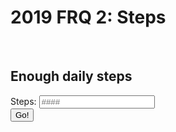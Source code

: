 # 2019 FRQ 2: Steps


<script>

    
function dailySteps(){
    var total_steps = document.getElementById("total_steps").value;

    var str_url_dailySteps = "https://csa.rebeccaaa.tk/api/step/dailySteps/" + total_steps;
    console.log(str_url_dailySteps)

    // prepare fetch GET options
        const options = {
         method: 'GET', // *GET, POST, PUT, DELETE, etc.
         // mode: 'cors', // no-cors, *cors, same-origin
         cache: 'default', // *default, no-cache, reload, force-cache, only-if-cached
            // credentials: 'same-origin', // include, same-origin, omit
           headers: {
             'Content-Type': 'application/json'
             // 'Content-Type': 'application/x-www-form-urlencoded',
         },
    };

     fetch(str_url_dailySteps,options)
    // response is a RESTful "promise" on any successful fetch
    .then(response => {
      // check for response errors
      if (response.status !== 200) {
          error('GET API response failure: ' + response.status);
          return;
        }
      // valid response will have JSON data
      response.json().then(data => {
          console.log(data);
          console.log(data.dailySteps);
          document.getElementById("dailySteps_result").innerHTML = "enough? " +  data.dailySteps;
        })
    }) 
}

</script>

<br>
<h2>Enough daily steps</h2>
<label for="total_steps">Steps:</label>
<input type="text" id="total_steps" name="total_steps" placeholder="####">
<br>
<button onclick="dailySteps()">Go!</button> 
<br>
<h3 id="dailySteps_result"></h3>
<br>
<br>